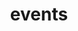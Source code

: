 ---
title: "events"
url: "news/events"

header_transparent: true

hero:
  headings:
    heading: "이벤트"
    sub_heading: >-

    text: >-
      소식

    text2: >-
      소식2
---